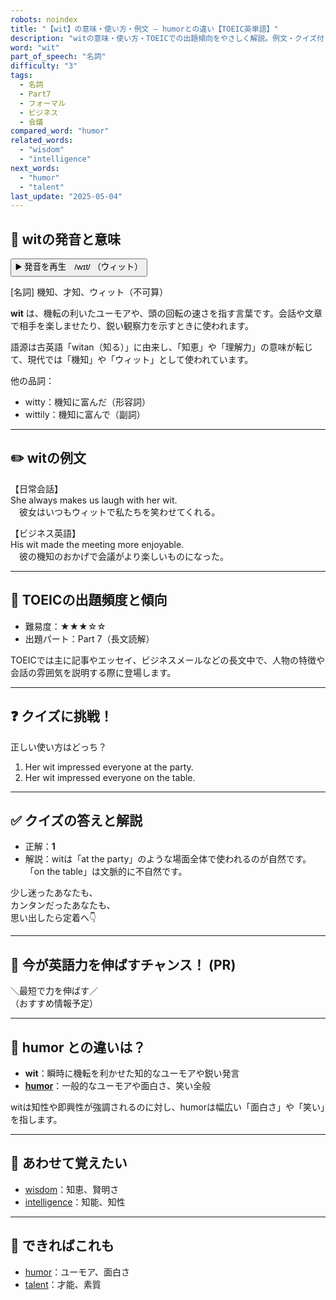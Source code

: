 ```yaml
---
robots: noindex
title: "【wit】の意味・使い方・例文 ― humorとの違い【TOEIC英単語】"
description: "witの意味・使い方・TOEICでの出題傾向をやさしく解説。例文・クイズ付きでhumorとの違いもわかりやすく学べます。"
word: "wit"
part_of_speech: "名詞"
difficulty: "3"
tags:
  - 名詞
  - Part7
  - フォーマル
  - ビジネス
  - 会議
compared_word: "humor"
related_words:
  - "wisdom"
  - "intelligence"
next_words:
  - "humor"
  - "talent"
last_update: "2025-05-04"
---
```


## 🔰 witの発音と意味

<button class="play-audio" onclick="playTTS('wit')">
  <span class="play-audio-main">
    ▶️ 発音を再生　/wɪt/
  </span>
  <span class="play-audio-sub">
    （ウィット）
  </span>
</button>

[名詞] 機知、才知、ウィット（不可算）

**wit** は、機転の利いたユーモアや、頭の回転の速さを指す言葉です。会話や文章で相手を楽しませたり、鋭い観察力を示すときに使われます。

語源は古英語「witan（知る）」に由来し、「知恵」や「理解力」の意味が転じて、現代では「機知」や「ウィット」として使われています。

他の品詞：  
- witty：機知に富んだ（形容詞）
- wittily：機知に富んで（副詞）

---

## ✏️ witの例文

【日常会話】  
She always makes us laugh with her wit.  
　彼女はいつもウィットで私たちを笑わせてくれる。

【ビジネス英語】  
His wit made the meeting more enjoyable.  
　彼の機知のおかげで会議がより楽しいものになった。

---

## 🎯 TOEICの出題頻度と傾向

- 難易度：★★★☆☆
- 出題パート：Part 7（長文読解）

TOEICでは主に記事やエッセイ、ビジネスメールなどの長文中で、人物の特徴や会話の雰囲気を説明する際に登場します。

---

## ❓ クイズに挑戦！

正しい使い方はどっち？

1. Her wit impressed everyone at the party.  
2. Her wit impressed everyone on the table.

---

## ✅ クイズの答えと解説

- 正解：**1**
- 解説：witは「at the party」のような場面全体で使われるのが自然です。「on the table」は文脈的に不自然です。

少し迷ったあなたも、  
カンタンだったあなたも、  
思い出したら定着へ👇️

---

## 🚀 今が英語力を伸ばすチャンス！ (PR)

<div class="info-center">
＼最短で力を伸ばす／<br>  
（おすすめ情報予定）
</div>

---

## 🤔  humor との違いは？

- **wit**：瞬時に機転を利かせた知的なユーモアや鋭い発言
- **[humor](/word/humor/)**：一般的なユーモアや面白さ、笑い全般

witは知性や即興性が強調されるのに対し、humorは幅広い「面白さ」や「笑い」を指します。

---

## 🧩 あわせて覚えたい

- [wisdom](/word/wisdom/)：知恵、賢明さ
- [intelligence](/word/intelligence/)：知能、知性

---

## 📖 できればこれも

- [humor](/word/humor/)：ユーモア、面白さ
- [talent](/word/talent/)：才能、素質

<!-- cvid: aid12_bid01 -->
